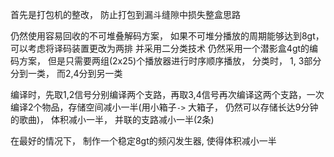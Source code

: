 首先是打包机的整改， 防止打包到漏斗缝隙中损失整盒思路


仍然使用容易回收的不可堆叠解码方案， 如果不可堆分播放的周期能够达到8gt，可以考虑将译码装置更改为两排
并采用二分类技术
仍然采用一个潜影盒4gt的编码方案， 但是只需要两组(2x25)个播放器进行时序顺序播放， 分类时， 1, 3部分分到一类， 而2,4分到另一类

编译时，先取1,2信号分别编译两个支路，再取3,4信号再次编译这两个支路，一次编译2个物品，存储空间减小一半(用小箱子`->` 大箱子， 仍然可以存储长达9分钟的歌曲)， 体积减小一半， 并联的支路减小一半(2条)


在最好的情况下， 制作一个稳定8gt的频闪发生器, 使得体积减小一半
